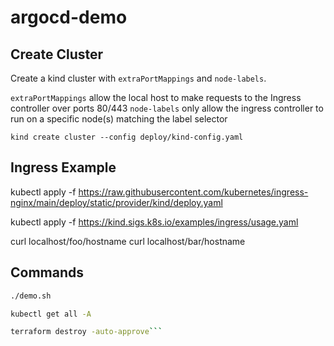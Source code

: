 # argocd-demo

## Create Cluster
Create a kind cluster with `extraPortMappings` and `node-labels`.

`extraPortMappings` allow the local host to make requests to the Ingress controller over ports 80/443
`node-labels` only allow the ingress controller to run on a specific node(s) matching the label selector
```
kind create cluster --config deploy/kind-config.yaml
```

## Ingress Example

kubectl apply -f https://raw.githubusercontent.com/kubernetes/ingress-nginx/main/deploy/static/provider/kind/deploy.yaml

kubectl apply -f https://kind.sigs.k8s.io/examples/ingress/usage.yaml

curl localhost/foo/hostname
curl localhost/bar/hostname

## Commands

```sh
./demo.sh

kubectl get all -A

terraform destroy -auto-approve```


